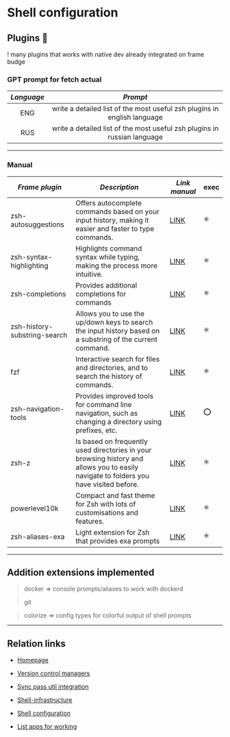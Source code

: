 # Shell configuration

## Plugins 🛒

! many plugins that works with native dev already integrated on frame budge

### GPT prompt for fetch actual

| ***Language*** 	|                               ***Prompt***                               	|
|:--------------:	|:------------------------------------------------------------------------:	|
|       ENG      	| write a detailed list of the most useful zsh plugins in english language 	|
|       RUS      	| write a detailed list of the most useful zsh plugins in russian language 	|

---

### Manual

| ***Frame plugin***           	| ***Description***                                                                                                                      	| ***Link manual***                                                 	| exec 	|
|------------------------------	|----------------------------------------------------------------------------------------------------------------------------------------	|-------------------------------------------------------------------	|------	|
|      zsh-autosuggestions     	| Offers autocomplete commands based on your input history, making it easier and faster to type commands.                                	| [LINK](https://github.com/zsh-users/zsh-autosuggestions)          	|   ✳️  	|
|    zsh-syntax-highlighting   	| Highlights command syntax while typing, making the process more intuitive.                                                             	| [LINK](https://github.com/zsh-users/zsh-syntax-highlighting)      	|   ✳️  	|
|        zsh-completions       	| Provides additional completions for commands                                                                                           	| [LINK](https://github.com/zsh-users/zsh-completions)              	|   ✳️  	|
| zsh-history-substring-search 	| Allows you to use the up/down keys to search the input history based on a substring of the current command.                            	| [LINK](https://github.com/zsh-users/zsh-history-substring-search) 	|   ✳️  	|
|              fzf             	| Interactive search for files and directories, and to search the history of commands.                                                   	| [LINK](https://github.com/junegunn/fzf)                           	|   ✳️  	|
|     zsh-navigation-tools     	| Provides improved tools for command line navigation, such as changing a directory using prefixes, etc.                                 	| [LINK](https://github.com/z-shell/zsh-navigation-tools)           	|   ⭕️  	|
|             zsh-z            	| Is based on frequently used directories in your browsing history and allows you to easily navigate to folders you have visited before. 	| [LINK](https://github.com/agkozak/zsh-z)                          	|   ✳️  	|
|         powerlevel10k        	| Compact and fast theme for Zsh with lots of customisations and features.                                                               	| [LINK](https://github.com/romkatv/powerlevel10k)                  	|   ✳️  	|
|        zsh-aliases-exa       	| Light extension for Zsh that provides exa prompts                                                                                      	| [LINK](https://github.com/DarrinTisdale/zsh-aliases-exa)          	|   ✳️  	|

---

## Addition extensions implemented

> docker => console prompts/aliases to work with dockerd

> git

> colorize => config types for colorful output of shell prompts

---

## Relation links

* [Homepage](../README.md)

* [Version control managers](version-control-managers-manual.md)

* [Sync pass util integration](sync-pass-util-integration.md)

* [Shell-infrastructure](shell-infrastructure-munual.md)

* [Shell configuration](shell-configuration-manual.md)

* [List apps for working](list-apps-working.md)